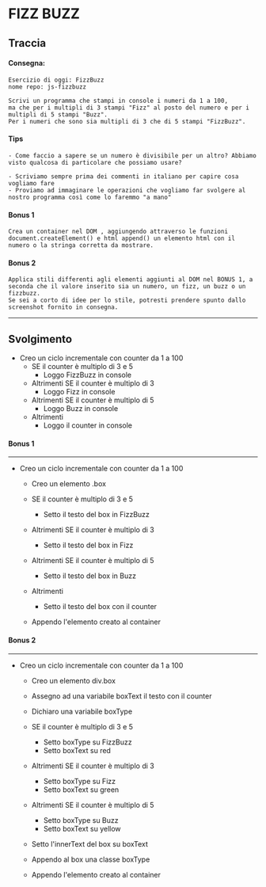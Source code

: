 # FIZZ BUZZ

## Traccia

#### Consegna:

```
Esercizio di oggi: FizzBuzz
nome repo: js-fizzbuzz

Scrivi un programma che stampi in console i numeri da 1 a 100,
ma che per i multipli di 3 stampi "Fizz" al posto del numero e per i multipli di 5 stampi "Buzz".
Per i numeri che sono sia multipli di 3 che di 5 stampi "FizzBuzz".
```

#### Tips

```
- Come faccio a sapere se un numero è divisibile per un altro? Abbiamo visto qualcosa di particolare che possiamo usare?

- Scriviamo sempre prima dei commenti in italiano per capire cosa vogliamo fare
- Proviamo ad immaginare le operazioni che vogliamo far svolgere al nostro programma così come lo faremmo "a mano"
```

#### Bonus 1

```
Crea un container nel DOM , aggiungendo attraverso le funzioni document.createElement() e html append() un elemento html con il numero o la stringa corretta da mostrare.
```

#### Bonus 2

```
Applica stili differenti agli elementi aggiunti al DOM nel BONUS 1, a seconda che il valore inserito sia un numero, un fizz, un buzz o un fizzbuzz.
Se sei a corto di idee per lo stile, potresti prendere spunto dallo screenshot fornito in consegna.
```

<hr>

## Svolgimento

- Creo un ciclo incrementale con counter da 1 a 100
  - SE il counter è multiplo di 3 e 5
    - Loggo FizzBuzz in console
  - Altrimenti SE il counter è multiplo di 3
    - Loggo Fizz in console
  - Altrimenti SE il counter è multiplo di 5
    - Loggo Buzz in console
  - Altrimenti
    - Loggo il counter in console

#### Bonus 1

<hr>

- Creo un ciclo incrementale con counter da 1 a 100

  - Creo un elemento .box
  - SE il counter è multiplo di 3 e 5
    - Setto il testo del box in FizzBuzz
  - Altrimenti SE il counter è multiplo di 3
    - Setto il testo del box in Fizz
  - Altrimenti SE il counter è multiplo di 5
    - Setto il testo del box in Buzz
  - Altrimenti

    - Setto il testo del box con il counter

  - Appendo l'elemento creato al container

#### Bonus 2

<hr>

- Creo un ciclo incrementale con counter da 1 a 100

  - Creo un elemento div.box
  - Assegno ad una variabile boxText il testo con il counter
  - Dichiaro una variabile boxType

  - SE il counter è multiplo di 3 e 5
    - Setto boxType su FizzBuzz
    - Setto boxText su red
  - Altrimenti SE il counter è multiplo di 3
    - Setto boxType su Fizz
    - Setto boxText su green
  - Altrimenti SE il counter è multiplo di 5

    - Setto boxType su Buzz
    - Setto boxText su yellow

  - Setto l'innerText del box su boxText
  - Appendo al box una classe boxType

  - Appendo l'elemento creato al container
